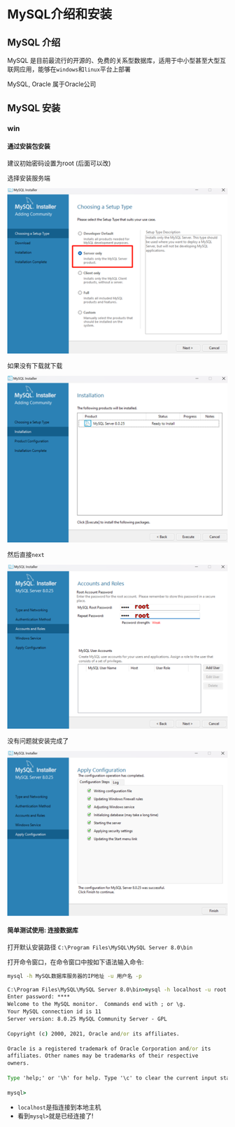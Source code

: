 #  MySQL介绍和安装
## MySQL 介绍
MySQL 是目前最流行的开源的、免费的关系型数据库，适用于中小型甚至大型互联网应用，能够在`windows`和`linux`平台上部署

MySQL, Oracle 属于Oracle公司

## MySQL 安装
### win
#### 通过安装包安装
建议初始密码设置为root (后面可以改)

选择安装服务端

![Clip_2024-01-31_16-32-47.png ##w500##](./Clip_2024-01-31_16-32-47.png)

如果没有下载就下载

![Clip_2024-01-31_16-33-11.png ##w500##](./Clip_2024-01-31_16-33-11.png)

然后直接`next`

![Clip_2024-01-31_16-34-27.png ##w500##](./Clip_2024-01-31_16-34-27.png)

没有问题就安装完成了

![Clip_2024-01-31_16-35-19.png ##w500##](./Clip_2024-01-31_16-35-19.png)

#### 简单测试使用: 连接数据库
打开默认安装路径 `C:\Program Files\MySQL\MySQL Server 8.0\bin`

打开命令窗口，在命令窗口中按如下语法输入命令:
```cmd
mysql -h MySQL数据库服务器的IP地址 -u 用户名 -p
```

```cmd
C:\Program Files\MySQL\MySQL Server 8.0\bin>mysql -h localhost -u root -p
Enter password: ****
Welcome to the MySQL monitor.  Commands end with ; or \g.
Your MySQL connection id is 11
Server version: 8.0.25 MySQL Community Server - GPL

Copyright (c) 2000, 2021, Oracle and/or its affiliates.

Oracle is a registered trademark of Oracle Corporation and/or its
affiliates. Other names may be trademarks of their respective
owners.

Type 'help;' or '\h' for help. Type '\c' to clear the current input statement.

mysql>
```
- `localhost`是指连接到本地主机
- 看到`mysql>`就是已经连接了!